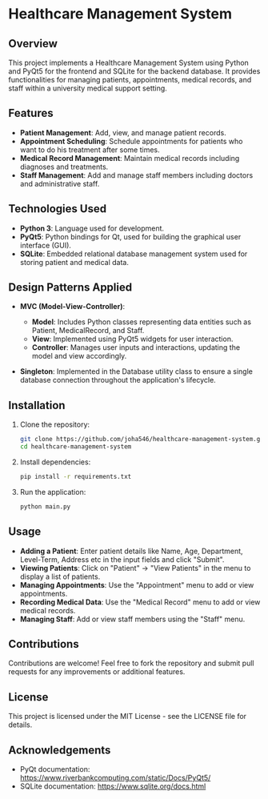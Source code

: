 # Healthcare Management System

## Overview

This project implements a Healthcare Management System using Python and PyQt5 for the frontend and SQLite for the backend database. It provides functionalities for managing patients, appointments, medical records, and staff within a university medical support setting.

## Features

- **Patient Management**: Add, view, and manage patient records.
- **Appointment Scheduling**: Schedule appointments for patients who want to do his treatment after some times.
- **Medical Record Management**: Maintain medical records including diagnoses and treatments.
- **Staff Management**: Add and manage staff members including doctors and administrative staff.

## Technologies Used

- **Python 3**: Language used for development.
- **PyQt5**: Python bindings for Qt, used for building the graphical user interface (GUI).
- **SQLite**: Embedded relational database management system used for storing patient and medical data.

## Design Patterns Applied

- **MVC (Model-View-Controller)**:
  - **Model**: Includes Python classes representing data entities such as Patient, MedicalRecord, and Staff.
  - **View**: Implemented using PyQt5 widgets for user interaction.
  - **Controller**: Manages user inputs and interactions, updating the model and view accordingly.

- **Singleton**: Implemented in the Database utility class to ensure a single database connection throughout the application's lifecycle.

## Installation

1. Clone the repository:

   ```bash
   git clone https://github.com/joha546/healthcare-management-system.git
   cd healthcare-management-system
   ```

2. Install dependencies:

   ```bash
   pip install -r requirements.txt
   ```

3. Run the application:

   ```bash
   python main.py
   ```

## Usage

- **Adding a Patient**: Enter patient details like Name, Age, Department, Level-Term, Address etc in the input fields and click "Submit".
- **Viewing Patients**: Click on "Patient" -> "View Patients" in the menu to display a list of patients.
- **Managing Appointments**: Use the "Appointment" menu to add or view appointments.
- **Recording Medical Data**: Use the "Medical Record" menu to add or view medical records.
- **Managing Staff**: Add or view staff members using the "Staff" menu.

## Contributions

Contributions are welcome! Feel free to fork the repository and submit pull requests for any improvements or additional features.

## License

This project is licensed under the MIT License - see the LICENSE file for details.

## Acknowledgements

- PyQt documentation: https://www.riverbankcomputing.com/static/Docs/PyQt5/
- SQLite documentation: https://www.sqlite.org/docs.html
